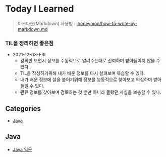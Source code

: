 # Today I Learned
> 마크다운(Markdown) 사용법 : [ihoneymon/how-to-write-by-markdown.md](https://gist.github.com/ihoneymon/652be052a0727ad59601)

### TIL을 정리하면 좋은점
- 2021-12-03-FRI
    - 강의만 보면서 정보를 수동적으로 알려주는대로 신뢰하며 받아들이지 않을 수 있다.
    - TIL을 작성하기위해 내가 배운 정보를 다시 살펴보며 복습할 수 있다.
    - 내가 배운 정보에 살을 붙이기위해 정보를 능동적으로 찾아보고 의심하며 받아들일 수 있다.
    - 관련 정보를 찾아보며 검토하는 것 뿐만 아니라 몰랐던 사실을 보충할 수 있다.

## Categories
* [Java](#java)

## Java
* [Java 입문](https://github.com/myungsun00/til_myungsun00/blob/main/Java/Java_%EC%9E%85%EB%AC%B8.md#java-%EC%9E%85%EB%AC%B8)

